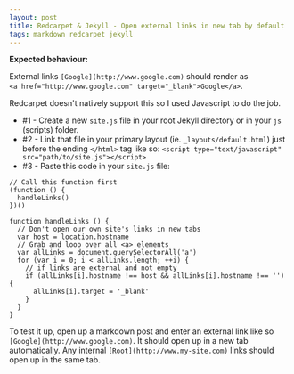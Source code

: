 ```yaml
---
layout: post
title: Redcarpet & Jekyll - Open external links in new tab by default
tags: markdown redcarpet jekyll
---
```


**Expected behaviour:**

External links `[Google](http://www.google.com)` should render as <br>
`<a href="http://www.google.com" target="_blank">Google</a>`.

Redcarpet doesn't natively support this so I used Javascript to do the job.

* #1 - Create a new `site.js` file in your root Jekyll directory or in your `js` (scripts) folder.
* #2 - Link that file in your primary layout (ie. `_layouts/default.html`) just before the ending `</html>` tag like so:
`<script type="text/javascript" src="path/to/site.js"></script>`
* #3 - Paste this code in your `site.js` file:

```
// Call this function first
(function () {
  handleLinks()
})()

function handleLinks () {
  // Don't open our own site's links in new tabs
  var host = location.hostname 
  // Grab and loop over all <a> elements
  var allLinks = document.querySelectorAll('a') 
  for (var i = 0; i < allLinks.length; ++i) {
    // if links are external and not empty
    if (allLinks[i].hostname !== host && allLinks[i].hostname !== '') {
      allLinks[i].target = '_blank'
    }
  }
}
```

To test it up, open up a markdown post and enter an external link like so `[Google](http://www.google.com)`. 
It should open up in a new tab automatically. Any internal `[Root](http://www.my-site.com)` links should open up in the same tab.

